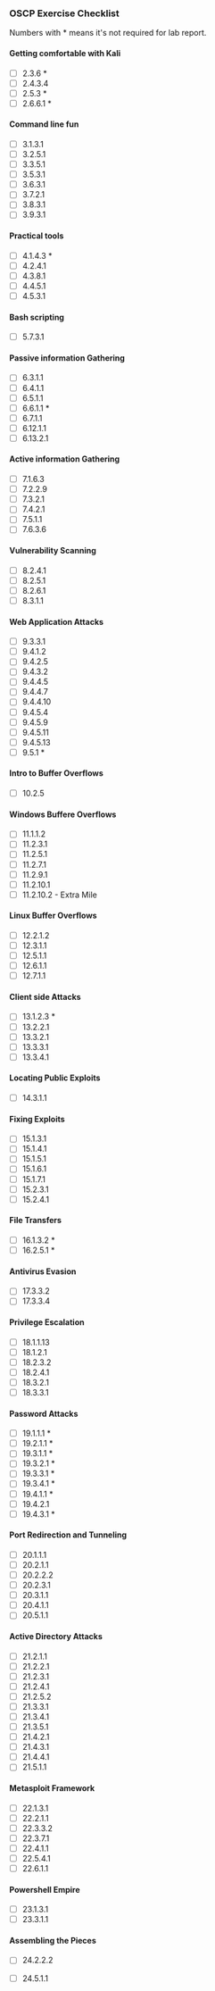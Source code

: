 ### OSCP Exercise Checklist
Numbers with * means it's not required for lab report.

#### Getting comfortable with Kali
- [ ] 2.3.6 *
- [ ] 2.4.3.4
- [ ] 2.5.3 *
- [ ] 2.6.6.1 *

#### Command line fun
- [ ] 3.1.3.1
- [ ] 3.2.5.1
- [ ] 3.3.5.1
- [ ] 3.5.3.1
- [ ] 3.6.3.1
- [ ] 3.7.2.1
- [ ] 3.8.3.1
- [ ] 3.9.3.1

#### Practical tools
- [ ] 4.1.4.3 *
- [ ] 4.2.4.1
- [ ] 4.3.8.1
- [ ] 4.4.5.1
- [ ] 4.5.3.1

#### Bash scripting
- [ ] 5.7.3.1

#### Passive information Gathering
- [ ] 6.3.1.1
- [ ] 6.4.1.1
- [ ] 6.5.1.1
- [ ] 6.6.1.1 *
- [ ] 6.7.1.1
- [ ] 6.12.1.1  
- [ ] 6.13.2.1

#### Active information Gathering
- [ ] 7.1.6.3
- [ ] 7.2.2.9
- [ ] 7.3.2.1
- [ ] 7.4.2.1
- [ ] 7.5.1.1
- [ ] 7.6.3.6

#### Vulnerability Scanning
- [ ] 8.2.4.1
- [ ] 8.2.5.1
- [ ] 8.2.6.1
- [ ] 8.3.1.1

#### Web Application Attacks
- [ ] 9.3.3.1
- [ ] 9.4.1.2
- [ ] 9.4.2.5
- [ ] 9.4.3.2
- [ ] 9.4.4.5
- [ ] 9.4.4.7
- [ ] 9.4.4.10
- [ ] 9.4.5.4
- [ ] 9.4.5.9
- [ ] 9.4.5.11
- [ ] 9.4.5.13
- [ ] 9.5.1 *

#### Intro to Buffer Overflows
- [ ] 10.2.5

#### Windows Buffere Overflows
- [ ] 11.1.1.2
- [ ] 11.2.3.1
- [ ] 11.2.5.1
- [ ] 11.2.7.1
- [ ] 11.2.9.1
- [ ] 11.2.10.1
- [ ] 11.2.10.2 - Extra Mile

#### Linux Buffer Overflows
- [ ] 12.2.1.2
- [ ] 12.3.1.1
- [ ] 12.5.1.1
- [ ] 12.6.1.1
- [ ] 12.7.1.1

#### Client side Attacks
- [ ] 13.1.2.3 *
- [ ] 13.2.2.1
- [ ] 13.3.2.1
- [ ] 13.3.3.1
- [ ] 13.3.4.1

#### Locating Public Exploits
- [ ] 14.3.1.1

#### Fixing Exploits
- [ ] 15.1.3.1
- [ ] 15.1.4.1
- [ ] 15.1.5.1
- [ ] 15.1.6.1
- [ ] 15.1.7.1
- [ ] 15.2.3.1
- [ ] 15.2.4.1

#### File Transfers
- [ ] 16.1.3.2 *
- [ ] 16.2.5.1 *

#### Antivirus Evasion
- [ ] 17.3.3.2
- [ ] 17.3.3.4

#### Privilege Escalation
- [ ] 18.1.1.13
- [ ] 18.1.2.1
- [ ] 18.2.3.2
- [ ] 18.2.4.1
- [ ] 18.3.2.1
- [ ] 18.3.3.1

#### Password Attacks
- [ ] 19.1.1.1 *
- [ ] 19.2.1.1 *
- [ ] 19.3.1.1 *
- [ ] 19.3.2.1 *
- [ ] 19.3.3.1 *
- [ ] 19.3.4.1 *
- [ ] 19.4.1.1 *
- [ ] 19.4.2.1
- [ ] 19.4.3.1 *

#### Port Redirection and Tunneling
- [ ] 20.1.1.1
- [ ] 20.2.1.1
- [ ] 20.2.2.2
- [ ] 20.2.3.1
- [ ] 20.3.1.1
- [ ] 20.4.1.1
- [ ] 20.5.1.1

#### Active Directory Attacks
- [ ] 21.2.1.1
- [ ] 21.2.2.1
- [ ] 21.2.3.1
- [ ] 21.2.4.1
- [ ] 21.2.5.2
- [ ] 21.3.3.1
- [ ] 21.3.4.1
- [ ] 21.3.5.1
- [ ] 21.4.2.1
- [ ] 21.4.3.1
- [ ] 21.4.4.1
- [ ] 21.5.1.1

#### Metasploit Framework
- [ ] 22.1.3.1
- [ ] 22.2.1.1
- [ ] 22.3.3.2
- [ ] 22.3.7.1
- [ ] 22.4.1.1
- [ ] 22.5.4.1
- [ ] 22.6.1.1

#### Powershell Empire
- [ ] 23.1.3.1
- [ ] 23.3.1.1

#### Assembling the Pieces 
- [ ] 24.2.2.2
- [ ] 24.5.1.1

